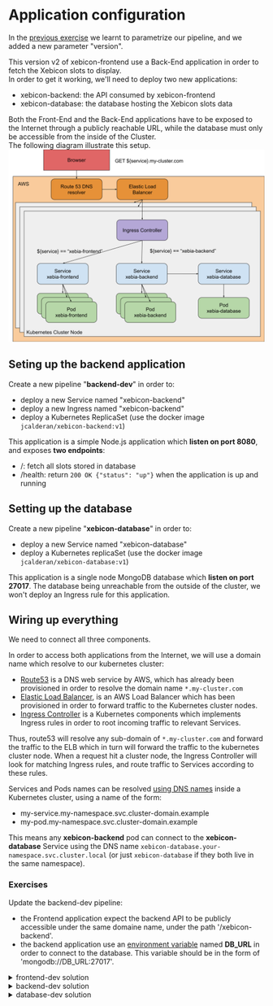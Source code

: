 # Application configuration
In the [previous exercise](../exercise2/README.md) we learnt to parametrize our pipeline, 
and we added a new parameter "version".

This version v2 of xebicon-frontend use a Back-End application in order to fetch the Xebicon slots to display.  
In order to get it working, we'll need to deploy two new applications:
- xebicon-backend: the API consumed by xebicon-frontend
- xebicon-database: the database hosting the Xebicon slots data 

Both the Front-End and the Back-End applications have to be exposed to the Internet through a publicly reachable URL, 
while the database must only be accessible from the inside of the Cluster.  
The following diagram illustrate this setup.
![Target deployment diagram](./xebia-stack.svg)

## Seting up the backend application
Create a new pipeline "**backend-dev**" in order to:
- deploy a new Service named "xebicon-backend"
- deploy a new Ingress named "xebicon-backend"
- deploy a Kubernetes ReplicaSet (use the docker image ```jcalderan/xebicon-backend:v1```)

This application is a simple Node.js application which **listen on port 8080**, and exposes **two endpoints**:
- /: fetch all slots stored in database
- /health: return ```200 OK {"status": "up"}``` when the application is up and running 

## Setting up the database
Create a new pipeline "**xebicon-database**" in order to:
- deploy a new Service named "xebicon-database"
- deploy a Kubernetes replicaSet (use the docker image ```jcalderan/xebicon-database:v1```)

This application is a single node MongoDB database which **listen on port 27017**.
The database being unreachable from the outside of the cluster, we won't deploy an Ingress rule for this application.

## Wiring up everything
We need to connect all three components.  

In order to access both applications from the Internet, we will use a domain name which resolve to our kubernetes cluster:
- [Route53](https://aws.amazon.com/en/route53/) is a DNS web service by AWS, which has already been provisioned in order to resolve the domain name ```*.my-cluster.com```
- [Elastic Load Balancer](https://aws.amazon.com/elasticloadbalancing/), is an AWS Load Balancer which has been provisioned in order to forward traffic to the Kubernetes cluster nodes.  
- [Ingress Controller](https://kubernetes.io/docs/concepts/services-networking/ingress-controllers/) is a Kubernetes components which implements Ingress rules in order to root incoming traffic to relevant Services.

Thus, route53 will resolve any sub-domain of ```*.my-cluster.com``` and forward the traffic to the ELB which in turn will forward the traffic to the kubernetes cluster node. When a request hit a cluster node, the Ingress Controller will look for matching Ingress rules, and route traffic to Services according to these rules.
 
Services and Pods names can be resolved [using DNS names](https://kubernetes.io/docs/concepts/services-networking/dns-pod-service/)
inside a Kubernetes cluster, using a name of the form:
- my-service.my-namespace.svc.cluster-domain.example
- my-pod.my-namespace.svc.cluster-domain.example

This means any **xebicon-backend** pod can connect to the **xebicon-database** Service using the DNS name ```xebicon-database.your-namespace.svc.cluster.local``` (or just ```xebicon-database``` if they both live in the same namespace).

### Exercises
Update the backend-dev pipeline:
- the Frontend application expect the backend API to be publicly accessible under the same domaine name, under the path '/xebicon-backend'.  
- the backend application use an [environment variable](https://kubernetes.io/docs/tasks/inject-data-application/define-environment-variable-container/) named **DB_URL** in order to connect to the database. This variable should be in the form of 'mongodb://DB_URL:27017'.  

<details>
    <summary>frontend-dev solution</summary>
    <p>
    Click "Pipeline Actions" (upper right), then click "Edit as JSON", and copy paste the following JSON.

```json
{
  "keepWaitingPipelines": false,
  "lastModifiedBy": "anonymous",
  "limitConcurrent": true,
  "parameterConfig": [
    {
      "default": "v2",
      "description": "application version",
      "hasOptions": true,
      "label": "version",
      "name": "version",
      "options": [
        {
          "value": "v1"
        },
        {
          "value": "v2"
        }
      ],
      "pinned": false,
      "required": true
    }
  ],
  "stages": [
    {
      "account": "kubernetes",
      "cloudProvider": "kubernetes",
      "manifests": [
        {
          "apiVersion": "networking.k8s.io/v1beta1",
          "kind": "Ingress",
          "metadata": {
            "annotations": {
              "nginx.ingress.kubernetes.io/rewrite-target": "/$2"
            },
            "name": "xebicon-frontend-ingress"
          },
          "spec": {
            "rules": [
              {
                "http": {
                  "paths": [
                    {
                      "backend": {
                        "serviceName": "xebicon-frontend",
                        "servicePort": 80
                      },
                      "path": "/xebicon-frontend(/|$)(.*)"
                    }
                  ]
                }
              }
            ]
          }
        }
      ],
      "moniker": {
        "app": "xebicon-app"
      },
      "name": "Deploy Ingress",
      "refId": "1",
      "requisiteStageRefIds": [
        "2"
      ],
      "skipExpressionEvaluation": false,
      "source": "text",
      "trafficManagement": {
        "enabled": false,
        "options": {
          "enableTraffic": false,
          "services": []
        }
      },
      "type": "deployManifest"
    },
    {
      "account": "kubernetes",
      "cloudProvider": "kubernetes",
      "manifests": [
        {
          "apiVersion": "v1",
          "kind": "Service",
          "metadata": {
            "name": "xebicon-frontend"
          },
          "spec": {
            "ports": [
              {
                "port": 80,
                "protocol": "TCP"
              }
            ],
            "selector": {
              "app": "xebicon-frontend",
              "environment": "dev",
              "version": "${parameters.version}"
            }
          }
        }
      ],
      "moniker": {
        "app": "xebicon-app"
      },
      "name": "Deploy Service",
      "refId": "2",
      "requisiteStageRefIds": [],
      "skipExpressionEvaluation": false,
      "source": "text",
      "trafficManagement": {
        "enabled": false,
        "options": {
          "enableTraffic": false,
          "services": []
        }
      },
      "type": "deployManifest"
    },
    {
      "account": "kubernetes",
      "cloudProvider": "kubernetes",
      "manifests": [
        {
          "apiVersion": "apps/v1",
          "kind": "ReplicaSet",
          "metadata": {
            "labels": {
              "app": "xebicon-frontend"
            },
            "name": "xebicon-frontend"
          },
          "spec": {
            "replicas": 1,
            "selector": {
              "matchLabels": {
                "app": "xebicon-frontend",
                "environment": "dev",
                "version": "${parameters.version}"
              }
            },
            "template": {
              "metadata": {
                "labels": {
                  "app": "xebicon-frontend",
                  "environment": "dev",
                  "version": "${parameters.version}"
                }
              },
              "spec": {
                "containers": [
                  {
                    "image": "jcalderan/xebicon-frontend:${parameters.version}",
                    "name": "xebicon-frontend",
                    "ports": [
                      {
                        "containerPort": 80
                      }
                    ]
                  }
                ]
              }
            }
          }
        }
      ],
      "moniker": {
        "app": "xebicon-app"
      },
      "name": "Deploy Pods",
      "refId": "3",
      "requisiteStageRefIds": [
        "1"
      ],
      "skipExpressionEvaluation": false,
      "source": "text",
      "trafficManagement": {
        "enabled": false,
        "options": {
          "enableTraffic": false,
          "services": []
        }
      },
      "type": "deployManifest"
    }
  ],
  "triggers": []
}
```
 </p>
</details>

<details>
    <summary>backend-dev solution</summary>
    <p>
    Click "Pipeline Actions" (upper right), then click "Edit as JSON", and copy paste the following JSON.

```json
{
  "keepWaitingPipelines": false,
  "lastModifiedBy": "anonymous",
  "limitConcurrent": true,
  "parameterConfig": [
    {
      "default": "v1",
      "description": "application version",
      "hasOptions": true,
      "label": "version",
      "name": "version",
      "options": [
        {
          "value": "v1"
        }
      ],
      "pinned": false,
      "required": true
    }
  ],
  "stages": [
    {
      "account": "kubernetes",
      "cloudProvider": "kubernetes",
      "manifests": [
        {
          "apiVersion": "networking.k8s.io/v1beta1",
          "kind": "Ingress",
          "metadata": {
            "annotations": {
              "nginx.ingress.kubernetes.io/rewrite-target": "/$2"
            },
            "name": "xebicon-backend-ingress"
          },
          "spec": {
            "rules": [
              {
                "http": {
                  "paths": [
                    {
                      "backend": {
                        "serviceName": "xebicon-backend",
                        "servicePort": 80
                      },
                      "path": "/xebicon-backend(/|$)(.*)"
                    }
                  ]
                }
              }
            ]
          }
        }
      ],
      "moniker": {
        "app": "xebicon-app"
      },
      "name": "Deploy Ingress",
      "refId": "1",
      "requisiteStageRefIds": [
        "2"
      ],
      "skipExpressionEvaluation": false,
      "source": "text",
      "trafficManagement": {
        "enabled": false,
        "options": {
          "enableTraffic": false,
          "services": []
        }
      },
      "type": "deployManifest"
    },
    {
      "account": "kubernetes",
      "cloudProvider": "kubernetes",
      "manifests": [
        {
          "apiVersion": "v1",
          "kind": "Service",
          "metadata": {
            "name": "xebicon-backend"
          },
          "spec": {
            "ports": [
              {
                "port": 80,
                "protocol": "TCP"
              }
            ],
            "selector": {
              "app": "xebicon-backend",
              "environment": "dev",
              "version": "${parameters.version}"
            }
          }
        }
      ],
      "moniker": {
        "app": "xebicon-app"
      },
      "name": "Deploy Service",
      "refId": "2",
      "requisiteStageRefIds": [],
      "skipExpressionEvaluation": false,
      "source": "text",
      "trafficManagement": {
        "enabled": false,
        "options": {
          "enableTraffic": false,
          "services": []
        }
      },
      "type": "deployManifest"
    },
    {
      "account": "kubernetes",
      "cloudProvider": "kubernetes",
      "manifests": [
        {
          "apiVersion": "apps/v1",
          "kind": "ReplicaSet",
          "metadata": {
            "labels": {
              "app": "xebicon-backend"
            },
            "name": "xebicon-backend"
          },
          "spec": {
            "replicas": 1,
            "selector": {
              "matchLabels": {
                "app": "xebicon-backend",
                "environment": "dev",
                "version": "${parameters.version}"
              }
            },
            "template": {
              "metadata": {
                "labels": {
                  "app": "xebicon-backend",
                  "environment": "dev",
                  "version": "${parameters.version}"
                }
              },
              "spec": {
                "containers": [
                  {
                    "env": [
                      {
                        "name": "DB_URL",
                        "value": "mongodb://xebicon-database:27017"
                      }
                    ],
                    "image": "jcalderan/xebicon-backend:${parameters.version}",
                    "name": "xebicon-backend",
                    "ports": [
                      {
                        "containerPort": 80
                      }
                    ]
                  }
                ]
              }
            }
          }
        }
      ],
      "moniker": {
        "app": "xebicon-app"
      },
      "name": "Deploy Pods",
      "refId": "3",
      "requisiteStageRefIds": [
        "1"
      ],
      "skipExpressionEvaluation": false,
      "source": "text",
      "trafficManagement": {
        "enabled": false,
        "options": {
          "enableTraffic": false,
          "services": []
        }
      },
      "type": "deployManifest"
    }
  ],
  "triggers": []
}
```
 </p>
</details>

<details>
    <summary>database-dev solution</summary>
    <p>
    Click "Pipeline Actions" (upper right), then click "Edit as JSON", and copy paste the following JSON.

```json
{
  "keepWaitingPipelines": false,
  "lastModifiedBy": "anonymous",
  "limitConcurrent": true,
  "parameterConfig": [
    {
      "default": "v1",
      "description": "application version",
      "hasOptions": true,
      "label": "version",
      "name": "version",
      "options": [
        {
          "value": "v1"
        }
      ],
      "pinned": false,
      "required": true
    }
  ],
  "stages": [
    {
      "account": "kubernetes",
      "cloudProvider": "kubernetes",
      "manifests": [
        {
          "apiVersion": "v1",
          "kind": "Service",
          "metadata": {
            "name": "xebicon-database"
          },
          "spec": {
            "ports": [
              {
                "port": 27017,
                "protocol": "TCP"
              }
            ],
            "selector": {
              "app": "xebicon-database",
              "environment": "dev",
              "version": "${parameters.version}"
            }
          }
        }
      ],
      "moniker": {
        "app": "xebicon-app"
      },
      "name": "Deploy Service",
      "refId": "2",
      "requisiteStageRefIds": [],
      "skipExpressionEvaluation": false,
      "source": "text",
      "trafficManagement": {
        "enabled": false,
        "options": {
          "enableTraffic": false,
          "services": []
        }
      },
      "type": "deployManifest"
    },
    {
      "account": "kubernetes",
      "cloudProvider": "kubernetes",
      "manifests": [
        {
          "apiVersion": "apps/v1",
          "kind": "ReplicaSet",
          "metadata": {
            "labels": {
              "app": "xebicon-database"
            },
            "name": "xebicon-database"
          },
          "spec": {
            "replicas": 1,
            "selector": {
              "matchLabels": {
                "app": "xebicon-database",
                "environment": "dev",
                "version": "${parameters.version}"
              }
            },
            "template": {
              "metadata": {
                "labels": {
                  "app": "xebicon-database",
                  "environment": "dev",
                  "version": "${parameters.version}"
                }
              },
              "spec": {
                "containers": [
                  {
                    "image": "jcalderan/xebicon-database:${parameters.version}",
                    "name": "xebicon-database",
                    "ports": [
                      {
                        "containerPort": 27017
                      }
                    ]
                  }
                ]
              }
            }
          }
        }
      ],
      "moniker": {
        "app": "xebicon-app"
      },
      "name": "Deploy Pods",
      "refId": "3",
      "requisiteStageRefIds": [
        "2"
      ],
      "skipExpressionEvaluation": false,
      "source": "text",
      "trafficManagement": {
        "enabled": false,
        "options": {
          "enableTraffic": false,
          "services": []
        }
      },
      "type": "deployManifest"
    }
  ],
  "triggers": []
}
```
 </p>
</details>
